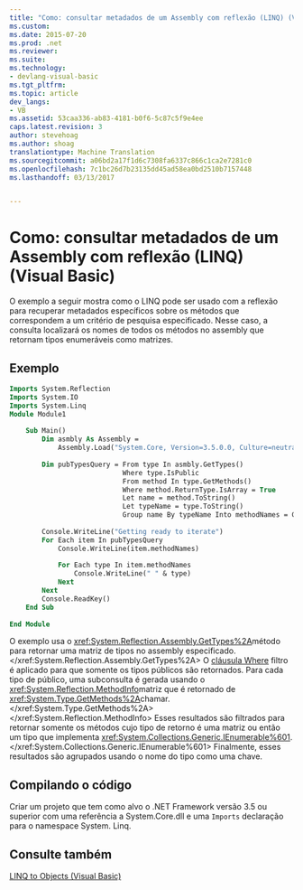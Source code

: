```yaml
---
title: "Como: consultar metadados de um Assembly com reflexão (LINQ) (Visual Basic) | Documentos do Microsoft"
ms.custom: 
ms.date: 2015-07-20
ms.prod: .net
ms.reviewer: 
ms.suite: 
ms.technology:
- devlang-visual-basic
ms.tgt_pltfrm: 
ms.topic: article
dev_langs:
- VB
ms.assetid: 53caa336-ab83-4181-b0f6-5c87c5f9e4ee
caps.latest.revision: 3
author: stevehoag
ms.author: shoag
translationtype: Machine Translation
ms.sourcegitcommit: a06bd2a17f1d6c7308fa6337c866c1ca2e7281c0
ms.openlocfilehash: 7c1bc26d7b23135dd45ad58ea0bd2510b7157448
ms.lasthandoff: 03/13/2017


---
```

# <a name="how-to-query-an-assembly39s-metadata-with-reflection-linq-visual-basic"></a>Como: consultar metadados de um Assembly com reflexão (LINQ) (Visual Basic)
O exemplo a seguir mostra como o LINQ pode ser usado com a reflexão para recuperar metadados específicos sobre os métodos que correspondem a um critério de pesquisa especificado. Nesse caso, a consulta localizará os nomes de todos os métodos no assembly que retornam tipos enumeráveis como matrizes.  
  
## <a name="example"></a>Exemplo  
  
```vb  
Imports System.Reflection  
Imports System.IO  
Imports System.Linq  
Module Module1  
  
    Sub Main()  
        Dim asmbly As Assembly =   
            Assembly.Load("System.Core, Version=3.5.0.0, Culture=neutral, PublicKeyToken= b77a5c561934e089")  
  
        Dim pubTypesQuery = From type In asmbly.GetTypes()   
                            Where type.IsPublic   
                            From method In type.GetMethods()   
                            Where method.ReturnType.IsArray = True   
                            Let name = method.ToString()   
                            Let typeName = type.ToString()   
                            Group name By typeName Into methodNames = Group  
  
        Console.WriteLine("Getting ready to iterate")  
        For Each item In pubTypesQuery  
            Console.WriteLine(item.methodNames)  
  
            For Each type In item.methodNames  
                Console.WriteLine(" " & type)  
            Next  
        Next  
        Console.ReadKey()  
    End Sub  
  
End Module  
```  
  
 O exemplo usa o <xref:System.Reflection.Assembly.GetTypes%2A>método para retornar uma matriz de tipos no assembly especificado.</xref:System.Reflection.Assembly.GetTypes%2A> O [cláusula Where](../../../../visual-basic/language-reference/queries/where-clause.md) filtro é aplicado para que somente os tipos públicos são retornados. Para cada tipo de público, uma subconsulta é gerada usando o <xref:System.Reflection.MethodInfo>matriz que é retornado de <xref:System.Type.GetMethods%2A>chamar.</xref:System.Type.GetMethods%2A> </xref:System.Reflection.MethodInfo> Esses resultados são filtrados para retornar somente os métodos cujo tipo de retorno é uma matriz ou então um tipo que implementa <xref:System.Collections.Generic.IEnumerable%601>.</xref:System.Collections.Generic.IEnumerable%601> Finalmente, esses resultados são agrupados usando o nome do tipo como uma chave.  
  
## <a name="compiling-the-code"></a>Compilando o código  
 Criar um projeto que tem como alvo o .NET Framework versão 3.5 ou superior com uma referência a System.Core.dll e uma `Imports` declaração para o namespace System. Linq.  
  
## <a name="see-also"></a>Consulte também  
 [LINQ to Objects (Visual Basic)](../../../../visual-basic/programming-guide/concepts/linq/linq-to-objects.md)
